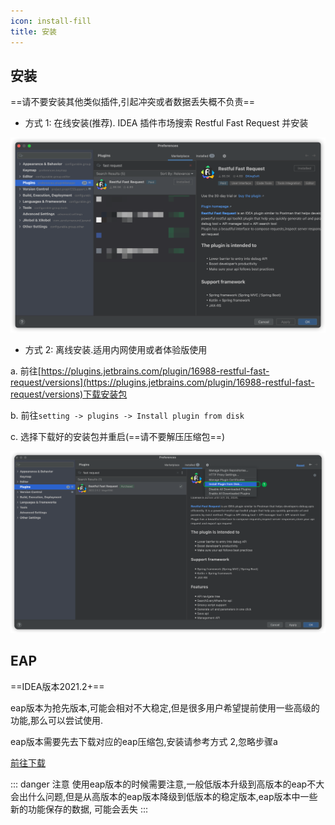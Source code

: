 ```yaml
---
icon: install-fill
title: 安装
---
```


## 安装
==请不要安装其他类似插件,引起冲突或者数据丢失概不负责==

- 方式 1: 在线安装(推荐). IDEA 插件市场搜索 Restful Fast Request 并安装

![download](../.vuepress/public/img/download.png)

- 方式 2: 离线安装.适用内网使用或者体验版使用

a. 前往[https://plugins.jetbrains.com/plugin/16988-restful-fast-request/versions](https://plugins.jetbrains.com/plugin/16988-restful-fast-request/versions)下载安装包

b. 前往`setting -> plugins -> Install plugin from disk`

c. 选择下载好的安装包并重启(==请不要解压压缩包==)

![installLocal](../.vuepress/public/img/installLocal.png)

## EAP
==IDEA版本2021.2+==

eap版本为抢先版本,可能会相对不大稳定,但是很多用户希望提前使用一些高级的功能,那么可以尝试使用.

eap版本需要先去下载对应的eap压缩包,安装请参考方式 2,忽略步骤a

[前往下载](https://plugins.jetbrains.com/plugin/16988-restful-fast-request/versions/eap)

::: danger 注意
使用eap版本的时候需要注意,一般低版本升级到高版本的eap不大会出什么问题,但是从高版本的eap版本降级到低版本的稳定版本,eap版本中一些新的功能保存的数据,
可能会丢失
:::
